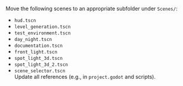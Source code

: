 Move the following scenes to an appropriate subfolder under `Scenes/`:

* `hud.tscn`
* `level_generation.tscn`
* `test_environment.tscn`
* `day_night.tscn`
* `documentation.tscn`
* `front_light.tscn`
* `spot_light_3d.tscn`
* `spot_light_3d_2.tscn`
* `scene_selector.tscn`\
  Update all references (e.g., in `project.godot` and scripts).
